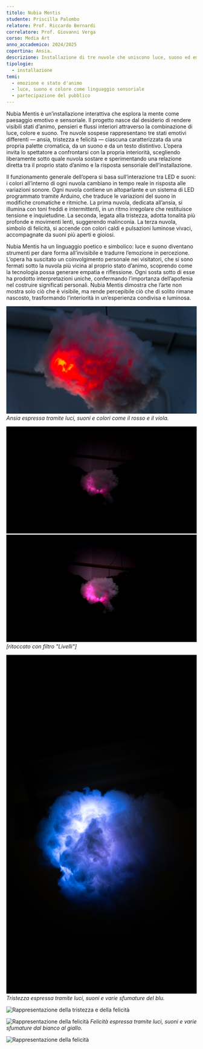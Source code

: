 ```yaml
---
titolo: Nubia Mentis
studente: Priscilla Palombo
relatore: Prof. Riccardo Bernardi
correlatore: Prof. Giovanni Verga 
corso: Media Art
anno_accademico: 2024/2025
copertina: Ansia.
descrizione: Installazione di tre nuvole che uniscono luce, suono ed emozione:ogni nuvola riflette uno stato d’animo, invitando lo spettatore a sostare sotto quella che più lo rappresenta. 
tipologie:
  - installazione
temi:
  - emozione e stato d'animo 
  - luce, suono e colore come linguaggio sensoriale
  - partecipazione del pubblico
---
```



Nubia Mentis è un’installazione interattiva che esplora la mente come paesaggio emotivo e sensoriale. Il progetto nasce dal desiderio di rendere visibili stati d’animo, pensieri e flussi interiori attraverso la combinazione di luce, colore e suono. Tre nuvole sospese rappresentano tre stati emotivi differenti — ansia, tristezza e felicità — ciascuna caratterizzata da una propria palette cromatica, da un suono e da un testo distintivo. L’opera invita lo spettatore a confrontarsi con la propria interiorità, scegliendo liberamente sotto quale nuvola sostare e sperimentando una relazione diretta tra il proprio stato d’animo e la risposta sensoriale dell’installazione.

Il funzionamento generale dell’opera si basa sull’interazione tra LED e suoni: i colori all’interno di ogni nuvola cambiano in tempo reale in risposta alle variazioni sonore. Ogni nuvola contiene un altoparlante e un sistema di LED programmato tramite Arduino, che traduce le variazioni del suono in modifiche cromatiche e ritmiche. La prima nuvola, dedicata all’ansia, si illumina con toni freddi e intermittenti, in un ritmo irregolare che restituisce tensione e inquietudine. La seconda, legata alla tristezza, adotta tonalità più profonde e movimenti lenti, suggerendo malinconia. La terza nuvola, simbolo di felicità, si accende con colori caldi e pulsazioni luminose vivaci, accompagnate da suoni più aperti e gioiosi.

 Nubia Mentis ha un linguaggio poetico e simbolico: luce e suono diventano strumenti per dare forma all’invisibile e tradurre l’emozione in percezione. L’opera ha suscitato un coinvolgimento personale nei visitatori, che si sono fermati sotto la nuvola più vicina al proprio stato d’animo, scoprendo come la tecnologia possa generare empatia e riflessione. Ogni sosta sotto di esse ha prodotto interpretazioni uniche, confermando l’importanza dell’apofenia nel costruire significati personali. Nubia Mentis dimostra che l’arte non mostra solo ciò che è visibile, ma rende percepibile ciò che di solito rimane nascosto, trasformando l’interiorità in un’esperienza condivisa e luminosa. 

![Rappresentazione dell'ansia](Ansia.jpeg)
*Ansia espressa tramite luci, suoni e  colori come il rosso e il viola.*

![Rappresentazione dell'ansia](Ansia..jpeg)
![Rappresentazione dell'ansia](Ansia_filtroLivelli.jpg)
*[ritoccato con filtro "Livelli"]*

![Rappresentazione della tristezza](Tristezza.jpeg)
*Tristezza espressa tramite luci, suoni e varie sfumature del blu.*

![Rappresentazione della tristezza e della felicità](Tristezza_e_felicità.jpeg)

![Rappresentazione della felicità](Felicità.jpeg)
*Felicità espressa tramite luci, suoni e varie sfumature dal bianco al giallo.*

![Rappresentazione della felicità](Felicità..jpeg) 

